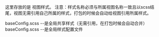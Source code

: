 这里存放的是 视图样式。
注意：样式名称必须与所属视图名称一致且以scss结尾，视图无需引用自己所属的样式，打包的时候会自动给视图引用所属样式。

baseConfig.scss --是全局共享样式（无需引用，在打包时候会自动合并）
baseConfig.scss --是全局样式配置文件